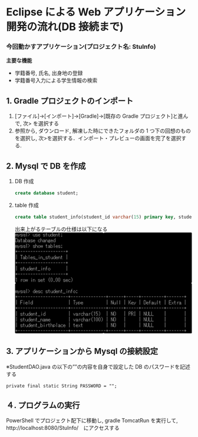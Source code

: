 # Eclipse による Web アプリケーション開発の流れ(DB 接続まで)

### 今回動かすアプリケーション(プロジェクト名: StuInfo)

**主要な機能**

- 学籍番号, 氏名, 出身地の登録
- 学籍番号入力による学生情報の検索

## 1. Gradle プロジェクトのインポート

1. [ファイル]→[インポート]→[Gradle]→[既存の Gradle プロジェクト]と進んで, 次> を選択する
2. 参照から, ダウンロード, 解凍した時にできたフォルダの 1 つ下の回想のものを選択し, 次>を選択する．インポート・プレビューの画面を完了を選択する.

## 2. Mysql で DB を作成

1. DB 作成
   ```sql
   create database student;
   ```
2. table 作成

   ```sql
   create table student_info(student_id varchar(15) primary key, student_name varchar(100), student_birthplace text);
   ```

   出来上がるテーブルの仕様は以下になる
   ![]("./../images/table.png)

## 3. アプリケーションから Mysql の接続設定

※StudentDAO.java の以下の””の内容を自身で設定した DB のパスワードを記述する

```
private final static String PASSWORD = "";
```

## ４. プログラムの実行

PowerShell でプロジェクト配下に移動し, gradle TomcatRun を実行して, http://localhost:8080/StuInfo/　にアクセスする
